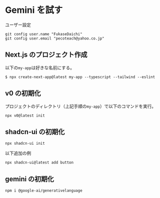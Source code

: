 # Gemini を試す

ユーザー設定

```
git config user.name "FukaseDaichi"
git config user.email "pecoteach@yahoo.co.jp"
```

## Next.js のプロジェクト作成

以下の`my-app`は好きな名前にする。

```
$ npx create-next-app@latest my-app --typescript --tailwind --eslint
```

## v0 の初期化

プロジェクトのディレクトリ（上記手順の`my-app`）で以下のコマンドを実行。

```
npx v0@latest init
```

## shadcn-ui の初期化

```
npx shadcn-ui init

```

以下追加の例

```
npx shadcn-ui@latest add button
```

## gemini の初期化

```
npm i @google-ai/generativelanguage
```
